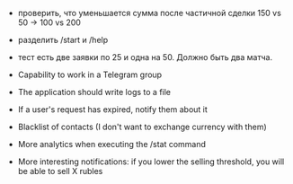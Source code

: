 - проверить, что уменьшается сумма после частичной сделки 150 vs 50 -> 100 vs 200
- разделить /start и /help
- тест есть две заявки по 25 и одна на 50. Должно быть два матча.

- Capability to work in a Telegram group
- The application should write logs to a file
- If a user's request has expired, notify them about it
- Blacklist of contacts (I don't want to exchange currency with them)
- More analytics when executing the /stat command
- More interesting notifications: if you lower the selling threshold, you will be able to sell X rubles